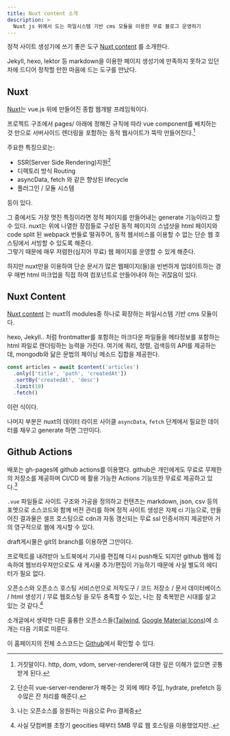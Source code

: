 ```yaml
---
title: Nuxt content 소개
description: >
  Nuxt js 위에서 도는 파일시스템 기반 cms 모듈을 이용한 무료 블로그 운영하기
---
```


정적 사이트 생성기에 쓰기 좋은 도구 [Nuxt content](https://content.nuxtjs.org/) 를 소개한다.

Jekyll, hexo, lektor 등 markdown을 이용한 페이지 생성기에 만족하지 못하고 있던 차에 드디어 정착할 만한 마음에 드는 도구를 만났다.

## Nuxt

[Nuxt](https://nuxtjs.org)는 vue.js 위에 만들어진 종합 웹개발 프레임웍이다.


프로젝트 구조에서 pages/ 아래에 정해진 규칙에 따라 vue component를 배치하는 것 만으로 서버사이드 렌더링을 포함하는 동적 웹사이트가 뚝딱 만들어진다.[^1]


주요한 특징으로는:

- SSR(Server Side Rendering)지원[^2]
- 디렉토리 방식 Routing
- asyncData, fetch 와 같은 향상된 lifecycle
- 플러그인 / 모듈 시스템

등이 있다.

그 중에서도 가장 멋진 특징이라면 정적 페이지를 만들어내는 generate 기능이라고 할 수 있다. nuxt는 위에 나열한 장점들로 구성된 동적 페이지의 스냅샷을 html 페이지와 code split 된 webpack 번들로 떨궈주어, 동적 웹서비스를 이용할 수 없는 단순 웹 호스팅에서 서빙할 수 있도록 해준다.  
그렇기 때문에 매우 저렴한(심지어 무료) 웹 페이지를 운영할 수 있게 해준다.

하지만 nuxt만을 이용하여 단순 문서가 많은 웹페이지(들)을 빈번하게 업데이트하는 경우 매번 html 마크업을 직접 하여 컴포넌트로 만들어내야 하는 귀찮음이 있다.

## Nuxt Content

[Nuxt content](https://content.nuxtjs.org/) 는 nuxt의 modules중 하나로 확장하는 파일시스템 기반 cms 모듈이다.

hexo, Jekyll.. 처럼 frontmatter를 포함하는 마크다운 파일들을 메타정보를 포함하는 html 파일로 렌더링하는 능력을 가진다. 여기에 쿼리, 정렬, 검색등의 API를 제공하는데,
mongodb와 닮은 문법의 체이닝 메소드 집합을 제공한다.

```js
const articles = await $content('articles')
  .only(['title', 'path', 'createdAt'])
  .sortBy('createdAt', 'desc')
  .limit(10)
  .fetch()
```

이런 식이다.

나머지 부분은 nuxt의 데이터 라이프 사이클 `asyncData`, `fetch` 단계에서 필요한 데이터를 채우고 generate 하면 그만이다.


## Github Actions

배포는 gh-pages에 github actions를 이용했다. github은 개인에게도 무료로 무제한의 저장소를 제공하며 CI/CD 에 활용 가능한 Actions 기능또한 무료로 제공하고 있다.[^3]

`.vue` 파일들로 사이트 구조와 가공을 정의하고 컨텐츠는 markdown, json, csv 등의 포멧으로 소스코드와 함께 버전 관리를 하며 정적 사이트 생성은 자체 ci 기능으로, 만들어진 결과물은 셀프 호스팅으로 cdn과 자동 갱신되는 무료 ssl 인증서까지 제공받아 거의 영구적으로 웹에 게시할 수 있다.

draft게시물은 git의 branch를 이용하면 그만이다.

프로젝트를 내려받아 노트북에서 기사를 편집해 다시 push해도 되지만 github 웹에 접속하여 웹브라우져만으로도 새 게시물 추가/편집이 가능하기 때문에 사실 별도의 에디터가 필요 없다.

오픈소스와 오픈소스 호스팅 서비스만으로 저작도구 / 코드 저장소 / 문서 데이터베이스 / html 생성기 / 무료 웹호스팅 을 모두 충족할 수 있는, 나는 참 축복받은 시대를 살고 있는 것 같다.[^4]

소개글에서 생략한 다른 훌륭한 오픈소스들([Tailwind](https://tailwindcss.com/), [Google Material Icons](http://google.github.io/material-design-icons/#icon-font-for-the-web))에 소개는 다음 기회로 미룬다.

이 홈페이지의 전체 소스코드는 [Github](https://github.com/comfuture/changkyun.kim)에서 확인할 수 있다.

[^1]: 거짓말이다. http, dom, vdom, server-renderer에 대한 깊은 이해가 없으면 곳통받게 된다.
[^2]: 단순히 vue-server-renderer가 해주는 것 외에 메타 주입, hydrate, prefetch 등 수많은 잔 처리를 해준다.
[^3]: 나는 오픈소스를 응원하는 마음으로 Pro 결제중
[^4]: 사실 닷컴버블 초창기 geocities 때부터 5MB 무료 웹 호스팅을 이용했었지만..